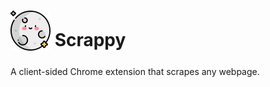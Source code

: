 # <sub><img src="scrappy/icons/64.png" width=64px height=64px></sub> Scrappy
A client-sided Chrome extension that scrapes any webpage.
